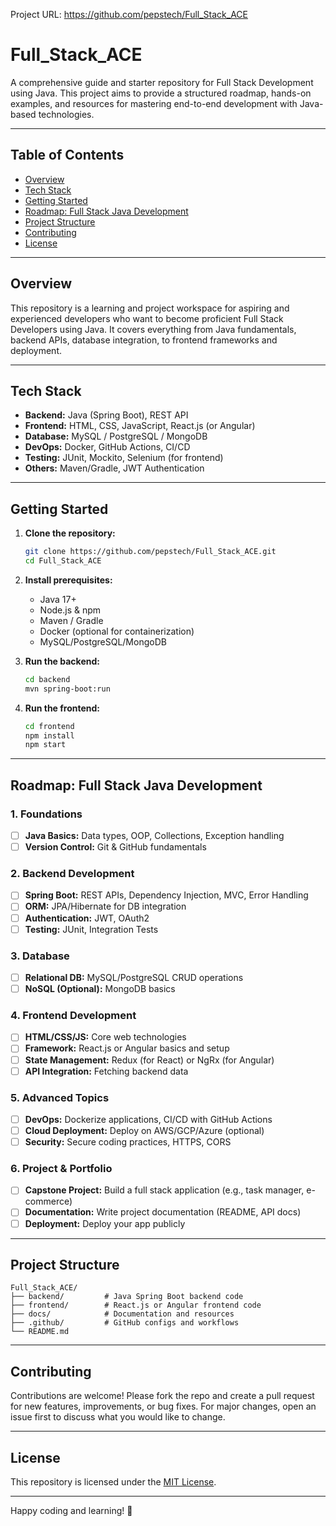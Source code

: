 Project URL: https://github.com/pepstech/Full_Stack_ACE


# Full_Stack_ACE

A comprehensive guide and starter repository for Full Stack Development using Java. This project aims to provide a structured roadmap, hands-on examples, and resources for mastering end-to-end development with Java-based technologies.

---

## Table of Contents

- [Overview](#overview)
- [Tech Stack](#tech-stack)
- [Getting Started](#getting-started)
- [Roadmap: Full Stack Java Development](#roadmap-full-stack-java-development)
- [Project Structure](#project-structure)
- [Contributing](#contributing)
- [License](#license)

---

## Overview

This repository is a learning and project workspace for aspiring and experienced developers who want to become proficient Full Stack Developers using Java. It covers everything from Java fundamentals, backend APIs, database integration, to frontend frameworks and deployment.

---

## Tech Stack

- **Backend:** Java (Spring Boot), REST API
- **Frontend:** HTML, CSS, JavaScript, React.js (or Angular)
- **Database:** MySQL / PostgreSQL / MongoDB
- **DevOps:** Docker, GitHub Actions, CI/CD
- **Testing:** JUnit, Mockito, Selenium (for frontend)
- **Others:** Maven/Gradle, JWT Authentication

---

## Getting Started

1. **Clone the repository:**
   ```bash
   git clone https://github.com/pepstech/Full_Stack_ACE.git
   cd Full_Stack_ACE
   ```

2. **Install prerequisites:**
   - Java 17+
   - Node.js & npm
   - Maven / Gradle
   - Docker (optional for containerization)
   - MySQL/PostgreSQL/MongoDB

3. **Run the backend:**
   ```bash
   cd backend
   mvn spring-boot:run
   ```

4. **Run the frontend:**
   ```bash
   cd frontend
   npm install
   npm start
   ```

---

## Roadmap: Full Stack Java Development

### 1. Foundations

- [ ] **Java Basics:** Data types, OOP, Collections, Exception handling
- [ ] **Version Control:** Git & GitHub fundamentals

### 2. Backend Development

- [ ] **Spring Boot:** REST APIs, Dependency Injection, MVC, Error Handling
- [ ] **ORM:** JPA/Hibernate for DB integration
- [ ] **Authentication:** JWT, OAuth2
- [ ] **Testing:** JUnit, Integration Tests

### 3. Database

- [ ] **Relational DB:** MySQL/PostgreSQL CRUD operations
- [ ] **NoSQL (Optional):** MongoDB basics

### 4. Frontend Development

- [ ] **HTML/CSS/JS:** Core web technologies
- [ ] **Framework:** React.js or Angular basics and setup
- [ ] **State Management:** Redux (for React) or NgRx (for Angular)
- [ ] **API Integration:** Fetching backend data

### 5. Advanced Topics

- [ ] **DevOps:** Dockerize applications, CI/CD with GitHub Actions
- [ ] **Cloud Deployment:** Deploy on AWS/GCP/Azure (optional)
- [ ] **Security:** Secure coding practices, HTTPS, CORS

### 6. Project & Portfolio

- [ ] **Capstone Project:** Build a full stack application (e.g., task manager, e-commerce)
- [ ] **Documentation:** Write project documentation (README, API docs)
- [ ] **Deployment:** Deploy your app publicly

---

## Project Structure

```
Full_Stack_ACE/
├── backend/         # Java Spring Boot backend code
├── frontend/        # React.js or Angular frontend code
├── docs/            # Documentation and resources
├── .github/         # GitHub configs and workflows
└── README.md
```

---

## Contributing

Contributions are welcome! Please fork the repo and create a pull request for new features, improvements, or bug fixes. For major changes, open an issue first to discuss what you would like to change.

---

## License

This repository is licensed under the [MIT License](LICENSE).

---

Happy coding and learning! 🚀
